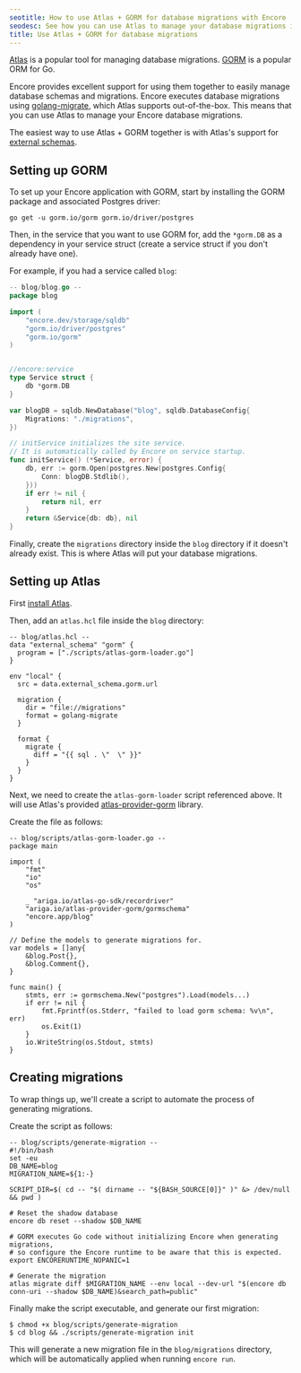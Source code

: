 ```yaml
---
seotitle: How to use Atlas + GORM for database migrations with Encore
seodesc: See how you can use Atlas to manage your database migrations in your Encore application.
title: Use Atlas + GORM for database migrations
---
```


[Atlas](https://atlasgo.io) is a popular tool for managing database migrations.
[GORM](https://gorm.io/) is a popular ORM for Go.

Encore provides excellent support for using them together to easily manage database schemas and migrations.
Encore executes database migrations using [golang-migrate](https://github.com/golang-migrate/migrate),
which Atlas supports out-of-the-box. This means that you can use Atlas to manage your Encore database migrations.

The easiest way to use Atlas + GORM together is with Atlas's support for [external schemas](https://atlasgo.io/blog/2023/06/28/external-schemas-and-gorm-support).

## Setting up GORM

To set up your Encore application with GORM, start by installing the GORM package and associated Postgres driver:

```shell
go get -u gorm.io/gorm gorm.io/driver/postgres
```

Then, in the service that you want to use GORM for, add the `*gorm.DB` as a dependency
in your service struct (create a service struct if you don't already have one).

For example, if you had a service called `blog`:

```go
-- blog/blog.go --
package blog

import (
	"encore.dev/storage/sqldb"
	"gorm.io/driver/postgres"
	"gorm.io/gorm"
)


//encore:service
type Service struct {
	db *gorm.DB
}

var blogDB = sqldb.NewDatabase("blog", sqldb.DatabaseConfig{
	Migrations: "./migrations",
})

// initService initializes the site service.
// It is automatically called by Encore on service startup.
func initService() (*Service, error) {
	db, err := gorm.Open(postgres.New(postgres.Config{
		Conn: blogDB.Stdlib(),
	}))
	if err != nil {
		return nil, err
	}
	return &Service{db: db}, nil
}
```

Finally, create the `migrations` directory inside the `blog` directory if it doesn't already exist.
This is where Atlas will put your database migrations.

## Setting up Atlas

First [install Atlas](https://atlasgo.io/getting-started).

Then, add an `atlas.hcl` file inside the `blog` directory:

```
-- blog/atlas.hcl --
data "external_schema" "gorm" {
  program = ["./scripts/atlas-gorm-loader.go"]
}

env "local" {
  src = data.external_schema.gorm.url

  migration {
    dir = "file://migrations"
    format = golang-migrate
  }

  format {
    migrate {
      diff = "{{ sql . \"  \" }}"
    }
  }
}
```

Next, we need to create the `atlas-gorm-loader` script referenced above.
It will use Atlas's provided [atlas-provider-gorm](https://github.com/ariga/atlas-provider-gorm) library.

Create the file as follows:

```
-- blog/scripts/atlas-gorm-loader.go --
package main

import (
    "fmt"
    "io"
    "os"

    _ "ariga.io/atlas-go-sdk/recordriver"
    "ariga.io/atlas-provider-gorm/gormschema"
    "encore.app/blog"
)

// Define the models to generate migrations for.
var models = []any{
    &blog.Post{},
    &blog.Comment{},
}

func main() {
    stmts, err := gormschema.New("postgres").Load(models...)
    if err != nil {
        fmt.Fprintf(os.Stderr, "failed to load gorm schema: %v\n", err)
        os.Exit(1)
    }
    io.WriteString(os.Stdout, stmts)
}
```

## Creating migrations

To wrap things up, we'll create a script to automate the process of generating migrations.

Create the script as follows:

```
-- blog/scripts/generate-migration --
#!/bin/bash
set -eu
DB_NAME=blog
MIGRATION_NAME=${1:-}

SCRIPT_DIR=$( cd -- "$( dirname -- "${BASH_SOURCE[0]}" )" &> /dev/null && pwd )

# Reset the shadow database
encore db reset --shadow $DB_NAME

# GORM executes Go code without initializing Encore when generating migrations,
# so configure the Encore runtime to be aware that this is expected.
export ENCORERUNTIME_NOPANIC=1

# Generate the migration
atlas migrate diff $MIGRATION_NAME --env local --dev-url "$(encore db conn-uri --shadow $DB_NAME)&search_path=public"
```

Finally make the script executable, and generate our first migration:

```shell
$ chmod +x blog/scripts/generate-migration
$ cd blog && ./scripts/generate-migration init
```

This will generate a new migration file in the `blog/migrations` directory, which
will be automatically applied when running `encore run`.
